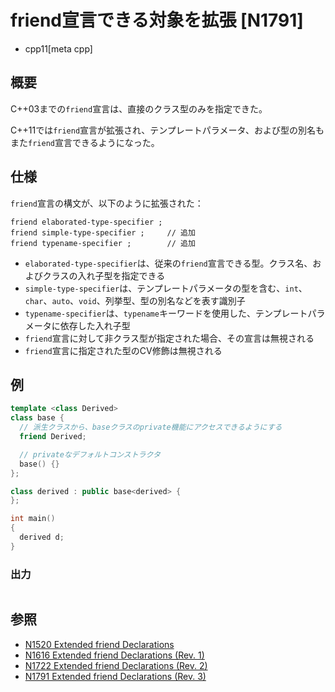 # friend宣言できる対象を拡張 [N1791]
* cpp11[meta cpp]

## 概要
C++03までの`friend`宣言は、直接のクラス型のみを指定できた。

C++11では`friend`宣言が拡張され、テンプレートパラメータ、および型の別名もまた`friend`宣言できるようになった。


## 仕様
`friend`宣言の構文が、以下のように拡張された：

```
friend elaborated-type-specifier ;
friend simple-type-specifier ;     // 追加
friend typename-specifier ;        // 追加
```

- `elaborated-type-specifier`は、従来の`friend`宣言できる型。クラス名、およびクラスの入れ子型を指定できる
- `simple-type-specifier`は、テンプレートパラメータの型を含む、`int`、`char`、`auto`、`void`、列挙型、型の別名などを表す識別子
- `typename-specifier`は、`typename`キーワードを使用した、テンプレートパラメータに依存した入れ子型
- `friend`宣言に対して非クラス型が指定された場合、その宣言は無視される
- `friend`宣言に指定された型のCV修飾は無視される


## 例
```cpp
template <class Derived>
class base {
  // 派生クラスから、baseクラスのprivate機能にアクセスできるようにする
  friend Derived;

  // privateなデフォルトコンストラクタ
  base() {}
};

class derived : public base<derived> {
};

int main()
{
  derived d;
}
```

### 出力
```
```


## 参照
- [N1520 Extended friend Declarations](http://www.open-std.org/jtc1/sc22/wg21/docs/papers/2003/n1520.pdf)
- [N1616 Extended friend Declarations (Rev. 1)](http://www.open-std.org/jtc1/sc22/wg21/docs/papers/2004/n1616.pdf)
- [N1722 Extended friend Declarations (Rev. 2)](http://www.open-std.org/jtc1/sc22/wg21/docs/papers/2004/n1722.pdf)
- [N1791 Extended friend Declarations (Rev. 3)](http://www.open-std.org/jtc1/sc22/wg21/docs/papers/2005/n1791.pdf)

